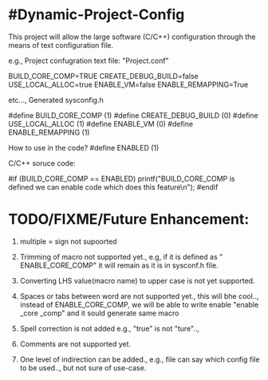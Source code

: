 #Dynamic-Project-Config
========================================
This project will allow the large software (C/C++) 
configuration through the means of text configuration file.

e.g.,
Project confugration text file:
"Project.conf"

BUILD_CORE_COMP=TRUE
CREATE_DEBUG_BUILD=false
USE_LOCAL_ALLOC=true
ENABLE_VM=false
ENABLE_REMAPPING=True

etc...,
Generated sysconfig.h

\#define BUILD_CORE_COMP    (1)
\#define CREATE_DEBUG_BUILD    (0)
\#define USE_LOCAL_ALLOC    (1)
\#define ENABLE_VM    (0)
\#define ENABLE_REMAPPING    (1)

How to use in the code?
\#define	ENABLED	(1)

C/C++ soruce code:

\#if (BUILD_CORE_COMP == ENABLED)
    printf("BUILD_CORE_COMP is defined we can enable code which does this feature\n");
\#endif



TODO/FIXME/Future Enhancement:
=================================
1)  multiple = sign not supoorted

2) Trimming of macro not supported yet., e.g, if it is defined as "    ENABLE_CORE_COMP" it will remain as it is in sysconf.h file.

3) Converting LHS value(macro name) to upper case is not yet supported.

4) Spaces or tabs between word are not supported yet., this will bhe cool.., instead of ENABLE_CORE_COMP, we will be able to write enable  "enable _core   _comp" and it sould generate same macro

5) Spell correction is not added e.g., "true" is not "ture"..,

6) Comments are not supported yet.

7) One level of indirection can be added., e.g., file can say which config file to be used.., but not sure of use-case.

